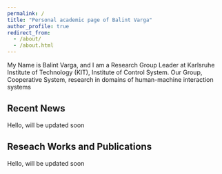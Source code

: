 ```yaml
---
permalink: /
title: "Personal academic page of Balint Varga"
author_profile: true
redirect_from: 
  - /about/
  - /about.html
---
```

My Name is Balint Varga, and I am a Research Group Leader at Karlsruhe Institute of Technology (KIT), Institute of Control System. Our Group, Cooperative System, research in domains of human-machine interaction systems  


Recent News
---
Hello, will be updated soon



Reseach Works and Publications
---
Hello, will be updated soon


